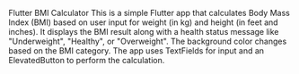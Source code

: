 Flutter BMI Calculator     This is a simple Flutter app that calculates Body Mass Index (BMI) based on user input for weight (in kg) and height (in feet and inches). It displays the BMI result along with a health status message like "Underweight", "Healthy", or "Overweight". The background color changes based on the BMI category. The app uses TextFields for input and an ElevatedButton to perform the calculation.
